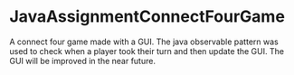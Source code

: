 # JavaAssignmentConnectFourGame
A connect four game made with a GUI. The java observable pattern was used to check when a player took their turn and then update the GUI. The GUI will be improved in the near future.
